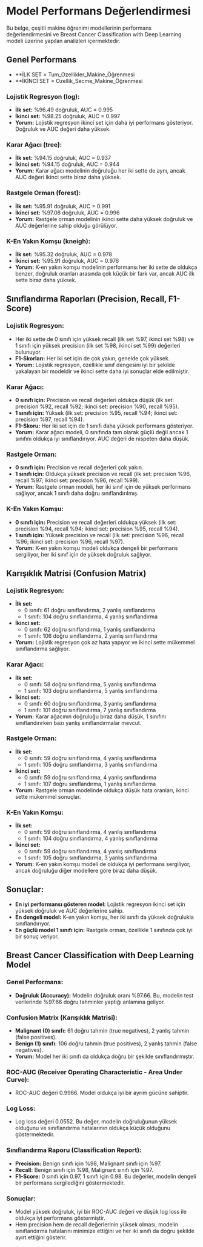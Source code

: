 # Model Performans Değerlendirmesi

Bu belge, çeşitli makine öğrenimi modellerinin performans değerlendirmesini ve Breast Cancer Classification with Deep Learning modeli üzerine yapılan analizleri içermektedir.

## Genel Performans
- **İLK SET = Tum_Ozellikler_Makine_Öğrenmesi
- **İKİNCİ SET = Ozellik_Secme_Makine_Öğrenmesi

### Lojistik Regresyon (log):
- **İlk set:** %96.49 doğruluk, AUC = 0.995
- **İkinci set:** %98.25 doğruluk, AUC = 0.997
- **Yorum:** Lojistik regresyon ikinci set için daha iyi performans gösteriyor. Doğruluk ve AUC değeri daha yüksek.

### Karar Ağacı (tree):
- **İlk set:** %94.15 doğruluk, AUC = 0.937
- **İkinci set:** %94.15 doğruluk, AUC = 0.944
- **Yorum:** Karar ağacı modelinin doğruluğu her iki sette de aynı, ancak AUC değeri ikinci sette biraz daha yüksek.

### Rastgele Orman (forest):
- **İlk set:** %95.91 doğruluk, AUC = 0.991
- **İkinci set:** %97.08 doğruluk, AUC = 0.996
- **Yorum:** Rastgele orman modelinin ikinci sette daha yüksek doğruluk ve AUC değerlerine sahip olduğu görülüyor.

### K-En Yakın Komşu (kneigh):
- **İlk set:** %95.32 doğruluk, AUC = 0.978
- **İkinci set:** %95.91 doğruluk, AUC = 0.976
- **Yorum:** K-en yakın komşu modelinin performansı her iki sette de oldukça benzer, doğruluk oranları arasında çok küçük bir fark var, ancak AUC ilk sette biraz daha yüksek.

## Sınıflandırma Raporları (Precision, Recall, F1-Score)

### Lojistik Regresyon:
- Her iki sette de 0 sınıfı için yüksek recall (ilk set %97, ikinci set %98) ve 1 sınıfı için yüksek precision (ilk set %98, ikinci set %99) değerleri bulunuyor.
- **F1-Skorları:** Her iki set için de çok yakın, genelde çok yüksek.
- **Yorum:** Lojistik regresyon, özellikle sınıf dengesini iyi bir şekilde yakalayan bir modeldir ve ikinci sette daha iyi sonuçlar elde edilmiştir.

### Karar Ağacı:
- **0 sınıfı için:** Precision ve recall değerleri oldukça düşük (ilk set: precision %92, recall %92; ikinci set: precision %90, recall %95).
- **1 sınıfı için:** Yüksek (ilk set: precision %95, recall %94; ikinci set: precision %97, recall %94).
- **F1-Skoru:** Her iki set için de 1 sınıfı daha yüksek performans gösteriyor.
- **Yorum:** Karar ağacı modeli, 0 sınıfında tam olarak güçlü değil ancak 1 sınıfını oldukça iyi sınıflandırıyor. AUC değeri de nispeten daha düşük.

### Rastgele Orman:
- **0 sınıfı için:** Precision ve recall değerleri çok yakın.
- **1 sınıfı için:** Oldukça yüksek precision ve recall (ilk set: precision %96, recall %97; ikinci set: precision %96, recall %99).
- **Yorum:** Rastgele orman modeli, her iki sınıf için de yüksek performans sağlıyor, ancak 1 sınıfı daha doğru sınıflandırılmış.

### K-En Yakın Komşu:
- **0 sınıfı için:** Precision ve recall değerleri oldukça yüksek (ilk set: precision %94, recall %94; ikinci set: precision %95, recall %94).
- **1 sınıfı için:** Yüksek precision ve recall (ilk set: precision %96, recall %96; ikinci set: precision %96, recall %97).
- **Yorum:** K-en yakın komşu modeli oldukça dengeli bir performans sergiliyor, her iki sınıf için de yüksek doğruluk sağlıyor.

## Karışıklık Matrisi (Confusion Matrix)

### Lojistik Regresyon:
- **İlk set:** 
  - 0 sınıfı: 61 doğru sınıflandırma, 2 yanlış sınıflandırma
  - 1 sınıfı: 104 doğru sınıflandırma, 4 yanlış sınıflandırma
- **İkinci set:** 
  - 0 sınıfı: 62 doğru sınıflandırma, 1 yanlış sınıflandırma
  - 1 sınıfı: 106 doğru sınıflandırma, 2 yanlış sınıflandırma
- **Yorum:** Lojistik regresyon çok az hata yapıyor ve ikinci sette mükemmel sınıflandırma sağlıyor.

### Karar Ağacı:
- **İlk set:** 
  - 0 sınıfı: 58 doğru sınıflandırma, 5 yanlış sınıflandırma
  - 1 sınıfı: 103 doğru sınıflandırma, 5 yanlış sınıflandırma
- **İkinci set:** 
  - 0 sınıfı: 60 doğru sınıflandırma, 3 yanlış sınıflandırma
  - 1 sınıfı: 101 doğru sınıflandırma, 7 yanlış sınıflandırma
- **Yorum:** Karar ağacının doğruluğu biraz daha düşük, 1 sınıfını sınıflandırırken bazı yanlış sınıflandırmalar mevcut.

### Rastgele Orman:
- **İlk set:** 
  - 0 sınıfı: 59 doğru sınıflandırma, 4 yanlış sınıflandırma
  - 1 sınıfı: 105 doğru sınıflandırma, 3 yanlış sınıflandırma
- **İkinci set:** 
  - 0 sınıfı: 59 doğru sınıflandırma, 4 yanlış sınıflandırma
  - 1 sınıfı: 107 doğru sınıflandırma, 1 yanlış sınıflandırma
- **Yorum:** Rastgele orman modelinde oldukça düşük hata oranları, ikinci sette mükemmel sonuçlar.

### K-En Yakın Komşu:
- **İlk set:** 
  - 0 sınıfı: 59 doğru sınıflandırma, 4 yanlış sınıflandırma
  - 1 sınıfı: 104 doğru sınıflandırma, 4 yanlış sınıflandırma
- **İkinci set:** 
  - 0 sınıfı: 59 doğru sınıflandırma, 4 yanlış sınıflandırma
  - 1 sınıfı: 105 doğru sınıflandırma, 3 yanlış sınıflandırma
- **Yorum:** K-en yakın komşu modeli de oldukça iyi performans sergiliyor, ancak doğruluğu diğer modellere göre biraz daha düşük.

## Sonuçlar:
- **En iyi performansı gösteren model:** Lojistik regresyon ikinci set için yüksek doğruluk ve AUC değerlerine sahip.
- **En dengeli model:** K-en yakın komşu, her iki sınıfı da yüksek doğrulukla sınıflandırıyor.
- **En güçlü model 1 sınıfı için:** Rastgele orman, özellikle 1 sınıfında çok iyi bir sonuç veriyor.


## Breast Cancer Classification with Deep Learning Model

### Genel Performans:
- **Doğruluk (Accuracy):** Modelin doğruluk oranı %97.66. Bu, modelin test verilerinde %97.66 doğru tahminler yaptığı anlamına geliyor.

### Confusion Matrix (Karışıklık Matrisi):
- **Malignant (0) sınıfı:** 61 doğru tahmin (true negatives), 2 yanlış tahmin (false positives).
- **Benign (1) sınıfı:** 106 doğru tahmin (true positives), 2 yanlış tahmin (false negatives).
- **Yorum:** Model her iki sınıfı da oldukça doğru bir şekilde sınıflandırmıştır.

### ROC-AUC (Receiver Operating Characteristic - Area Under Curve):
- ROC-AUC değeri 0.9966. Model oldukça iyi bir ayrım gücüne sahiptir. 

### Log Loss:
- Log loss değeri 0.0552. Bu değer, modelin doğruluğunun yüksek olduğunu ve sınıflandırma hatalarının oldukça küçük olduğunu göstermektedir.

### Sınıflandırma Raporu (Classification Report):
- **Precision:** Benign sınıfı için %98, Malignant sınıfı için %97.
- **Recall:** Benign sınıfı için %98, Malignant sınıfı için %97.
- **F1-Score:** 0 sınıfı için 0.97, 1 sınıfı için 0.98. Bu değerler, modelin dengeli bir performans sergilediğini göstermektedir.

### Sonuçlar:
- Model yüksek doğruluk, iyi bir ROC-AUC değeri ve düşük log loss ile oldukça iyi performans göstermiştir.
- Hem precision hem de recall değerlerinin yüksek olması, modelin sınıflandırma hatalarını minimize ettiğini ve her iki sınıfı da doğru şekilde ayırt ettiğini gösterir.
